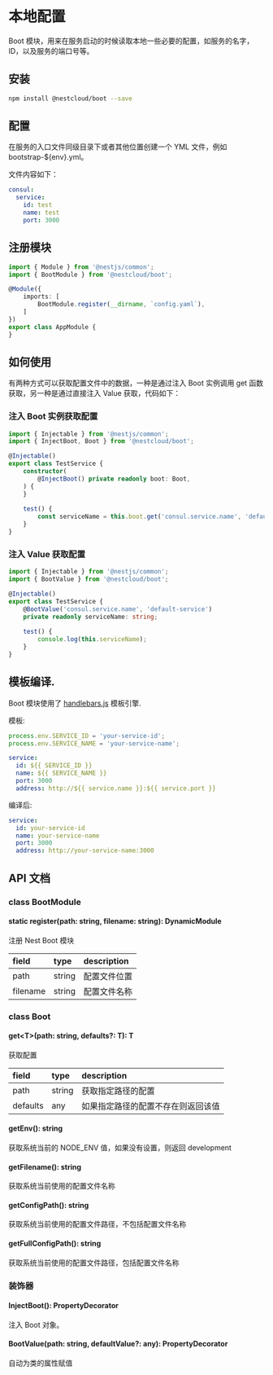 # 本地配置

Boot 模块，用来在服务启动的时候读取本地一些必要的配置，如服务的名字，ID，以及服务的端口号等。

## 安装

```bash
npm install @nestcloud/boot --save
```

## 配置

在服务的入口文件同级目录下或者其他位置创建一个 YML 文件，例如 bootstrap-${env}.yml。

文件内容如下：

```yaml
consul:
  service:
    id: test
    name: test
    port: 3000
```

## 注册模块

```typescript
import { Module } from '@nestjs/common';
import { BootModule } from '@nestcloud/boot';

@Module({
    imports: [
        BootModule.register(__dirname, `config.yaml`),
    ]
})
export class AppModule {
}
```

## 如何使用

有两种方式可以获取配置文件中的数据，一种是通过注入 Boot 实例调用 get 函数获取，另一种是通过直接注入 Value 获取，代码如下：

### 注入 Boot 实例获取配置

```typescript
import { Injectable } from '@nestjs/common';
import { InjectBoot, Boot } from '@nestcloud/boot';

@Injectable()
export class TestService {
    constructor(
        @InjectBoot() private readonly boot: Boot,
    ) {
    }
    
    test() {
        const serviceName = this.boot.get('consul.service.name', 'default-service');
    }
}
```

### 注入 Value 获取配置

```typescript
import { Injectable } from '@nestjs/common';
import { BootValue } from '@nestcloud/boot';

@Injectable()
export class TestService {
    @BootValue('consul.service.name', 'default-service')
    private readonly serviceName: string;
    
    test() {
        console.log(this.serviceName);
    }
}
```

## 模板编译.

Boot 模块使用了 [handlebars.js](https://github.com/wycats/handlebars.js) 模板引擎.

模板:

```typescript
process.env.SERVICE_ID = 'your-service-id';
process.env.SERVICE_NAME = 'your-service-name';
```

```yaml
service:
  id: ${{ SERVICE_ID }}
  name: ${{ SERVICE_NAME }}
  port: 3000
  address: http://${{ service.name }}:${{ service.port }}
```

编译后:

```yaml
service:
  id: your-service-id
  name: your-service-name
  port: 3000
  address: http://your-service-name:3000
```

## API 文档

### class BootModule

#### static register\(path: string, filename: string\): DynamicModule

注册 Nest Boot 模块

| field | type | description |
| :--- | :--- | :--- |
| path | string | 配置文件位置 |
| filename | string | 配置文件名称 |

### class Boot

#### get&lt;T&gt;\(path: string, defaults?: T\): T

获取配置

| field | type | description |
| :--- | :--- | :--- |
| path |  string | 获取指定路径的配置 |
| defaults | any | 如果指定路径的配置不存在则返回该值 |

#### getEnv\(\): string 

获取系统当前的 NODE\_ENV 值，如果没有设置，则返回 development

#### getFilename\(\): string

获取系统当前使用的配置文件名称

#### getConfigPath\(\): string

获取系统当前使用的配置文件路径，不包括配置文件名称

#### getFullConfigPath\(\): string

获取系统当前使用的配置文件路径，包括配置文件名称

### 装饰器

#### InjectBoot\(\): PropertyDecorator

注入 Boot 对象。

#### BootValue\(path: string, defaultValue?: any\): PropertyDecorator

自动为类的属性赋值

